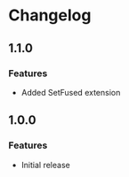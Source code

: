 # Changelog

## 1.1.0

### Features

- Added SetFused<T> extension

## 1.0.0

### Features

- Initial release
